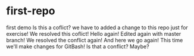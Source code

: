 # first-repo
first demo
Is this a coflict?
we have to added a change to this repo just for exercise!
We resolved this coflict!
Hello again!
Edited again with master branch!
We resolved the conflict again!
And here we go again!
This time we'll make changes for GitBash!
Is that a conflict?
Maybe?
